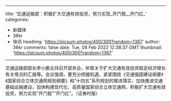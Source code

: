 
---
title: '交通运输部：积极扩大交通有效投资，努力实现_开门稳__开门红_'
categories: 
 - 新媒体
 - 36kr
 - 快讯
headimg: 'https://picsum.photos/400/300?random=1367'
author: 36kr
comments: false
date: Tue, 08 Feb 2022 12:38:37 GMT
thumbnail: 'https://picsum.photos/400/300?random=1367'
---

<div>   
交通运输部部长李小鹏主持召开部务会，听取关于扩大交通有效投资稳定经济增长有关情况的汇报等。会议强调，要充分把握机遇，紧紧围绕《交通强国建设纲要》《国家综合立体交通网规划纲要》和“十四五”系列规划的推进落实，加快推进交通基础设施建设，加快构建现代化、高质量国家综合立体交通网，积极扩大交通有效投资，努力实现“开门稳”“开门红”。（证券时报）  
</div>
            
